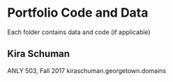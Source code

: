 # Portfolio Code and Data
Each folder contains data and code (if applicable)


## Kira Schuman
ANLY 503, Fall 2017
kiraschuman.georgetown.domains

